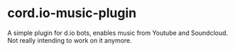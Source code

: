 # cord.io-music-plugin
A simple plugin for d.io bots, enables music from Youtube and Soundcloud. Not really intending to work on it anymore.
